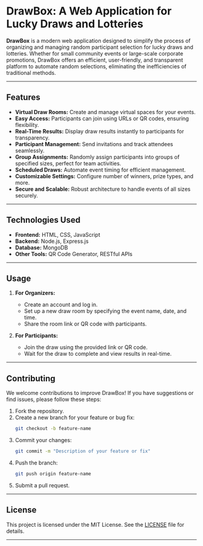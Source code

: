 
# DrawBox: A Web Application for Lucky Draws and Lotteries  

**DrawBox** is a modern web application designed to simplify the process of organizing and managing random participant selection for lucky draws and lotteries. Whether for small community events or large-scale corporate promotions, DrawBox offers an efficient, user-friendly, and transparent platform to automate random selections, eliminating the inefficiencies of traditional methods.

---

## **Features**  

- **Virtual Draw Rooms:** Create and manage virtual spaces for your events.  
- **Easy Access:** Participants can join using URLs or QR codes, ensuring flexibility.  
- **Real-Time Results:** Display draw results instantly to participants for transparency.  
- **Participant Management:** Send invitations and track attendees seamlessly.
- **Group Assignments:** Randomly assign participants into groups of specified sizes, perfect for team activities.
- **Scheduled Draws:** Automate event timing for efficient management.  
- **Customizable Settings:** Configure number of winners, prize types, and more.  
- **Secure and Scalable:** Robust architecture to handle events of all sizes securely.  

---

## **Technologies Used**  

- **Frontend:** HTML, CSS, JavaScript  
- **Backend:** Node.js, Express.js  
- **Database:** MongoDB  
- **Other Tools:** QR Code Generator, RESTful APIs  

---

## **Usage**  

1. **For Organizers:**  
   - Create an account and log in.  
   - Set up a new draw room by specifying the event name, date, and time.  
   - Share the room link or QR code with participants.  

2. **For Participants:**  
   - Join the draw using the provided link or QR code.  
   - Wait for the draw to complete and view results in real-time.  

---

## **Contributing**  

We welcome contributions to improve DrawBox! If you have suggestions or find issues, please follow these steps:  
1. Fork the repository.  
2. Create a new branch for your feature or bug fix:  
   ```bash
   git checkout -b feature-name
   ```  
3. Commit your changes:  
   ```bash
   git commit -m "Description of your feature or fix"
   ```  
4. Push the branch:  
   ```bash
   git push origin feature-name
   ```  
5. Submit a pull request.  

---

## **License**  

This project is licensed under the MIT License. See the [LICENSE](./LICENSE) file for details.  

---
